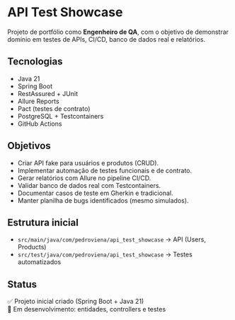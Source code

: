 # API Test Showcase

Projeto de portfólio como **Engenheiro de QA**, com o objetivo de demonstrar domínio em testes de APIs, 
CI/CD, banco de dados real e relatórios.

## Tecnologias
- Java 21
- Spring Boot
- RestAssured + JUnit
- Allure Reports
- Pact (testes de contrato)
- PostgreSQL + Testcontainers
- GitHub Actions

## Objetivos
- Criar API fake para usuários e produtos (CRUD).
- Implementar automação de testes funcionais e de contrato.
- Gerar relatórios com Allure no pipeline CI/CD.
- Validar banco de dados real com Testcontainers.
- Documentar casos de teste em Gherkin e tradicional.
- Manter planilha de bugs identificados (mesmo simulados).

## Estrutura inicial
- `src/main/java/com/pedroviena/api_test_showcase` → API (Users, Products)
- `src/test/java/com/pedroviena/api_test_showcase` → Testes automatizados

## Status
✅ Projeto inicial criado (Spring Boot + Java 21)  
🚧 Em desenvolvimento: entidades, controllers e testes
